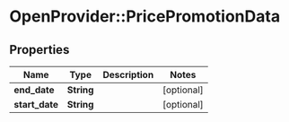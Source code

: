 # OpenProvider::PricePromotionData

## Properties
Name | Type | Description | Notes
------------ | ------------- | ------------- | -------------
**end_date** | **String** |  | [optional] 
**start_date** | **String** |  | [optional] 

